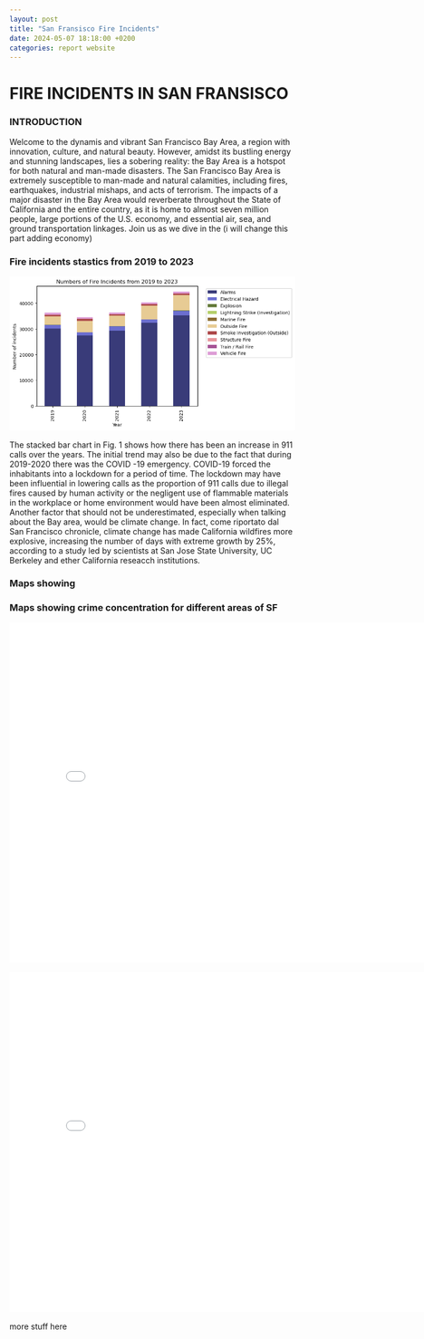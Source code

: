 ```yaml
---
layout: post
title: "San Fransisco Fire Incidents"
date: 2024-05-07 18:18:00 +0200
categories: report website
---
```


# FIRE INCIDENTS IN SAN FRANSISCO

### INTRODUCTION

Welcome to the dynamis and vibrant San Francisco Bay Area, a region with innovation, culture, and natural beauty. However, amidst its bustling energy and stunning landscapes, lies a sobering reality: the Bay Area is a hotspot for both natural and man-made disasters.
The San Francisco Bay Area is extremely susceptible to man-made and natural calamities, including fires, earthquakes, industrial mishaps, and acts of terrorism. The impacts of a major disaster in the Bay Area would reverberate throughout the State of California and the entire country, as it is home to almost seven million people, large portions of the U.S. economy, and essential air, sea, and ground transportation linkages. 
Join us as we dive in the (i will change this part adding economy)

### Fire incidents stastics from 2019 to 2023

![Alt text](/graphs/stackbarchart.png "a title")

The stacked bar chart in Fig. 1 shows how there has been an increase in 911 calls over the years.
The initial trend may also be due to the fact that during 2019-2020 there was the COVID -19 emergency.
COVID-19 forced the inhabitants into a lockdown for a period of time.
The lockdown may have been influential in lowering calls as the proportion of 911 calls due to illegal fires caused by human activity or the negligent use of flammable materials in the workplace or home environment would have been almost eliminated.
Another factor that should not be underestimated, especially when talking about the Bay area, would be climate change.
In fact, come riportato dal San Francisco chronicle, climate change has made California wildfires more explosive, increasing the number of days with extreme growth by 25%, according to a study led by scientists at San Jose State University, UC Berkeley and ether California reseacch institutions.

### Maps showing 

### Maps showing crime concentration for different areas of SF
<embed 
       type="text/html" 
       src="/graphs/map_t.html"
       width="800"
       height="600"
       >

<embed 
       type="text/html" 
       src="/graphs/map_r.html"
       width="800"
       height="600"
       >

more stuff here

